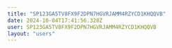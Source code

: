 ```yaml
---
title: "SP123GA5TV8FX9F2DPN7HGVRJAMM4RZYCD1KHQQVB"
date: 2024-10-04T17:41:56.328Z
user: SP123GA5TV8FX9F2DPN7HGVRJAMM4RZYCD1KHQQVB
layout: "users"
---
```

    